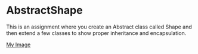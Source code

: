 # AbstractShape
This is an assignment where you create an Abstract class called Shape and then extend a few classes to show proper inheritance and encapsulation.


[My Image](github.com/Dkaban/AbstractShape/blob/master/Test_General.png)
